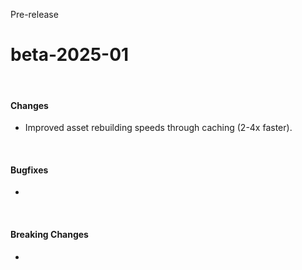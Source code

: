 <span class="badge bg-warning-subtle border border-warning-subtle text-warning-emphasis rounded-pill"><i class="bi bi-binoculars-fill"></i> Pre-release</span>
# beta-2025-01
<br/>

#### Changes
- Improved asset rebuilding speeds through caching (2-4x faster).

<br/>

#### Bugfixes
- 

<br/>

#### Breaking Changes
-
